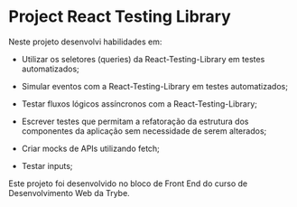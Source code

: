 # Project React Testing Library
Neste projeto desenvolvi habilidades em:
* Utilizar os seletores (queries) da React-Testing-Library em testes automatizados;

* Simular eventos com a React-Testing-Library em testes automatizados;

* Testar fluxos lógicos assíncronos com a React-Testing-Library;

* Escrever testes que permitam a refatoração da estrutura dos componentes da aplicação sem necessidade de serem alterados;

* Criar mocks de APIs utilizando fetch;

* Testar inputs;

Este projeto foi desenvolvido no bloco de Front End do curso de Desenvolvimento Web da Trybe.
